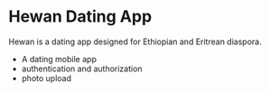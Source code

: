 # Hewan Dating App
Hewan is a dating app designed for Ethiopian and Eritrean diaspora.

* A dating mobile app
* authentication and authorization
* photo upload 

